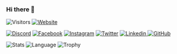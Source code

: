 ### Hi there 👋

<!--
**koushikpuppala5/Koushikpuppala5** is a ✨ _special_ ✨ repository because its `README.md` (this file) appears on your GitHub profile.

Here are some ideas to get you started:

- 🔭 I’m currently working on ...
- 🌱 I’m currently learning ...
- 👯 I’m looking to collaborate on ...
- 🤔 I’m looking for help with ...
- 💬 Ask me about ...
- 📫 How to reach me: ...
- 😄 Pronouns: ...
- ⚡ Fun fact: ...
-->

<img alt="Visitors" src="https://visitor-badge.glitch.me/badge?page_id=puppala-koushik.puppala-koushik.github.io" />
<a href="https://koushikpuppala.live"><img alt="Website" src="https://img.shields.io/website-up-down-green-red/http/shields.io.svg" /> </a>

<a href="https://discord.gg/MsJ99j5Bcv"><img alt="Discord" src="https://img.shields.io/badge/Avenger Assemble-7289DA?style=for-the-badge&logo=discord&logoColor=white" /></a>
<a href="https://www.facebook.com/puppalakoushik"><img alt="Facebook" src="https://img.shields.io/badge/Koushikpuppala-1877F2?style=for-the-badge&logo=facebook&logoColor=white" /></a>
<a href="https://www.instagram.com/koushikpuppala"><img alt="Instagram" src="https://img.shields.io/badge/Koushikpuppala-E4405F?style=for-the-badge&logo=instagram&logoColor=white" /></a>
<a href="https://twitter.com/puppala_koushik"><img alt="Twitter" src="https://img.shields.io/badge/Koushikpuppala-1DA1F2?style=for-the-badge&logo=twitter&logoColor=white" /></a>
<a href="https://www.linkedin.com/in/puppalakoushik"><img alt="Linkedin" src="https://img.shields.io/badge/Koushikpuppala-0077B5?style=for-the-badge&logo=linkedin&logoColor=white" /> </a>
<a href="https://www.github.com/puppala-koushik"><img alt="GitHub" src="https://img.shields.io/badge/Koushikpuppala-100000?style=for-the-badge&logo=github&logoColor=white" /> </a>

<img alt="Stats" src="https://github-readme-stats.vercel.app/api?username=puppala-koushik&theme=blue-green" />

<img alt="Language" src="https://github-readme-stats.vercel.app/api/top-langs/?username=puppala-koushik&theme=blue-green" />

<img alt="Trophy" src="https://github-profile-trophy.vercel.app/?username=puppala-koushik" />